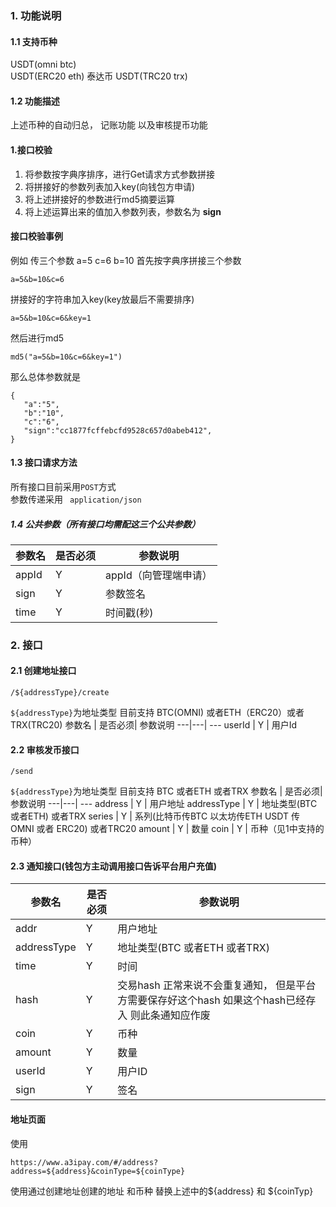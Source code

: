 ### 1. 功能说明

#### 1.1 支持币种

USDT(omni  btc)  
USDT(ERC20 eth)  泰达币
USDT(TRC20 trx)

#### 1.2 功能描述
 上述币种的自动归总， 记账功能 以及审核提币功能
#### 1.接口校验
1. 将参数按字典序排序，进行Get请求方式参数拼接
2. 将拼接好的参数列表加入key(向钱包方申请)
3. 将上述拼接好的参数进行md5摘要运算
4. 将上述运算出来的值加入参数列表，参数名为 **sign**
#### 接口校验事例
例如 传三个参数 a=5 c=6 b=10
首先按字典序拼接三个参数
```
a=5&b=10&c=6
```
拼接好的字符串加入key(key放最后不需要排序)
```
a=5&b=10&c=6&key=1
```

然后进行md5
```
md5("a=5&b=10&c=6&key=1")
```
那么总体参数就是
```
{
   "a":"5",
   "b":"10",
   "c":"6",
   "sign":"cc1877fcffebcfd9528c657d0abeb412",
}
```


#### 1.3 接口请求方法 
所有接口目前采用``` POST ```方式  
参数传递采用  ```  application/json  ```




##### 1.4 公共参数（所有接口均需配这三个公共参数）

参数名 | 是否必须| 参数说明
---|---| ---
appId | Y | appId（向管理端申请）
sign | Y | 参数签名
time | Y | 时间戳(秒)
 
 
 ### 2. 接口
#### 2.1 创建地址接口
```
/${addressType}/create
```

``` ${addressType} ```为地址类型 目前支持 BTC(OMNI) 或者ETH（ERC20）或者 TRX(TRC20)
参数名 | 是否必须| 参数说明
---|---| ---
userId | Y | 用户Id


#### 2.2 审核发币接口
```
/send
```

``` ${addressType} ```为地址类型 目前支持 BTC 或者ETH 或者TRX
参数名 | 是否必须| 参数说明
---|---| ---
address | Y | 用户地址
addressType | Y | 地址类型(BTC 或者ETH) 或者TRX
series | Y | 系列(比特币传BTC 以太坊传ETH USDT 传 OMNI 或者 ERC20) 或者TRC20
amount | Y | 数量
coin | Y | 币种（见1中支持的币种）



#### 2.3 通知接口(钱包方主动调用接口告诉平台用户充值)

参数名 | 是否必须| 参数说明
---|---| ---
addr | Y | 用户地址
addressType | Y | 地址类型(BTC 或者ETH 或者TRX)
time | Y | 时间
hash | Y | 交易hash  正常来说不会重复通知， 但是平台方需要保存好这个hash 如果这个hash已经存入 则此条通知应作废
coin | Y | 币种
amount | Y | 数量
userId | Y | 用户ID
sign | Y | 签名


#### 地址页面
使用
```
https://www.a3ipay.com/#/address?address=${address}&coinType=${coinType}
```
使用通过创建地址创建的地址 和币种 替换上述中的${address} 和 ${coinTyp}






